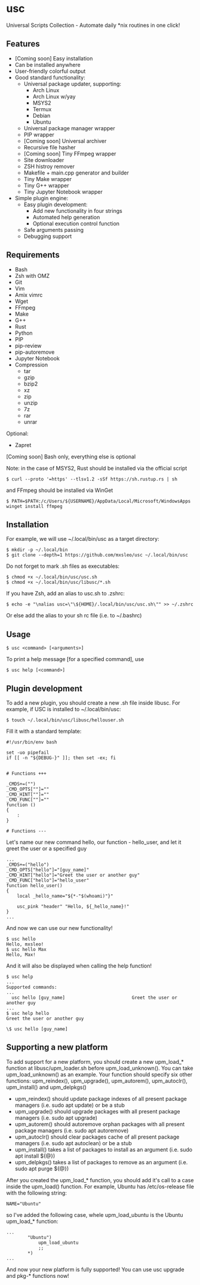 # usc
Universal Scripts Collection - Automate daily *nix routines in one click!

## Features
- [Coming soon] Easy installation
- Can be installed anywhere
- User-friendly colorful output
- Good standard functionality:
    - Universal package updater, supporting:
        - Arch Linux
        - Arch Linux w/yay
        - MSYS2
        - Termux
        - Debian
        - Ubuntu
    - Universal package manager wrapper
    - PIP wrapper
    - [Coming soon] Universal archiver
    - Recursive file hasher
    - [Coming soon] Tiny FFmpeg wrapper
    - Site downloader
    - ZSH histroy remover
    - Makefile + main.cpp generator and builder
    - Tiny Make wrapper
    - Tiny G++ wrapper
    - Tiny Jupyter Notebook wrapper
- Simple plugin engine:
    - Easy plugin development:
        - Add new functionality in four strings
        - Automated help generation
        - Optional execution control function
    - Safe arguments passing
    - Debugging support

## Requirements
- Bash
- Zsh with OMZ
- Git
- Vim
- Amix vimrc
- Wget
- FFmpeg
- Make
- G++
- Rust
- Python
- PIP
- pip-review
- pip-autoremove
- Jupyter Notebook
- Compression
    - tar
    - gzip
    - bzip2
    - xz
    - zip
    - unzip
    - 7z
    - rar
    - unrar

Optional:
- Zapret

[Coming soon] Bash only, everything else is optional

Note: in the case of MSYS2, Rust should be installed via the official script
```shell
$ curl --proto '=https' --tlsv1.2 -sSf https://sh.rustup.rs | sh
```
and FFmpeg should be installed via WinGet
```shell
$ PATH=$PATH:/c/Users/${USERNAME}/AppData/Local/Microsoft/WindowsApps winget install ffmpeg
```

## Installation
For example, we will use ~/.local/bin/usc as a target directory:
```shell
$ mkdir -p ~/.local/bin
$ git clone --depth=1 https://github.com/mxsleo/usc ~/.local/bin/usc
```
Do not forget to mark .sh files as executables:
```shell
$ chmod +x ~/.local/bin/usc/usc.sh
$ chmod +x ~/.local/bin/usc/libusc/*.sh
```
If you have Zsh, add an alias to usc.sh to .zshrc:
```shell
$ echo -e "\nalias usc=\"\${HOME}/.local/bin/usc/usc.sh\"" >> ~/.zshrc
```
Or else add the alias to your sh rc file (i.e. to ~/.bashrc)

## Usage
```shell
$ usc <command> [<arguments>]
```
To print a help message [for a specified command], use
```shell
$ usc help [<command>]
```

## Plugin development
To add a new plugin, you should create a new .sh file inside libusc. For example, if USC is installed to ~/.local/bin/usc:
```shell
$ touch ~/.local/bin/usc/libusc/hellouser.sh
```
Fill it with a standard template:
```shell
#!/usr/bin/env bash

set -uo pipefail
if [[ -n "${DEBUG-}" ]]; then set -ex; fi


# Functions +++

_CMDS+=("")
_CMD_OPTS[""]=""
_CMD_HINT[""]=""
_CMD_FUNC[""]=""
function ()
{
    :
}

# Functions ---

```
Let's name our new command hello, our function - hello_user, and let it greet the user or a specified guy
```shell
...
_CMDS+=("hello")
_CMD_OPTS["hello"]="[guy_name]"
_CMD_HINT["hello"]="Greet the user or another guy"
_CMD_FUNC["hello"]="hello_user"
function hello_user()
{
    local _hello_name="${*-"$(whoami)"}"

    usc_pink "header" "Hello, ${_hello_name}!"
}
...
```
And now we can use our new functionality!
```shell
$ usc hello
Hello, mxsleo!
$ usc hello Max
Hello, Max!
```
And it will also be displayed when calling the help function!
```shell
$ usc help
...
Supported commands:
...
  usc hello [guy_name]                         Greet the user or another guy
...
$ usc help hello
Greet the user or another guy

\$ usc hello [guy_name]
```

## Supporting a new platform
To add support for a new platform, you should create a new upm_load_* function at libusc/upm_loader.sh before upm_load_unknown(). You can take upm_load_unknown() as an example. Your function should specify six other functions: upm_reindex(), upm_upgrade(), upm_autorem(), upm_autoclr(), upm_install() and upm_delpkgs()
- upm_reindex() should update package indexes of all present package managers (i.e. sudo apt update) or be a stub
- upm_upgrade() should upgrade packages with all present package managers (i.e. sudo apt upgrade)
- upm_autorem() should autoremove orphan packages with all present package managers (i.e. sudo apt autoremove)
- upm_autoclr() should clear packages cache of all present package managers (i.e. sudo apt autoclean) or be a stub
- upm_install() takes a list of packages to install as an argument (i.e. sudo apt install ${@})
- upm_delpkgs() takes a list of packages to remove as an argument (i.e. sudo apt purge ${@})

After you created the upm_load_* function, you should add it's call to a case inside the upm_load() function. For example, Ubuntu has /etc/os-release file with the following string:
```shell
NAME="Ubuntu"
```
so I've added the following case, whele upm_load_ubuntu is the Ubuntu upm_load_* function:
```shell
...
        "Ubuntu")
            upm_load_ubuntu
            ;;
        *)
...
```
And now your new platform is fully supported! You can use usc upgrade and pkg-* functions now!
